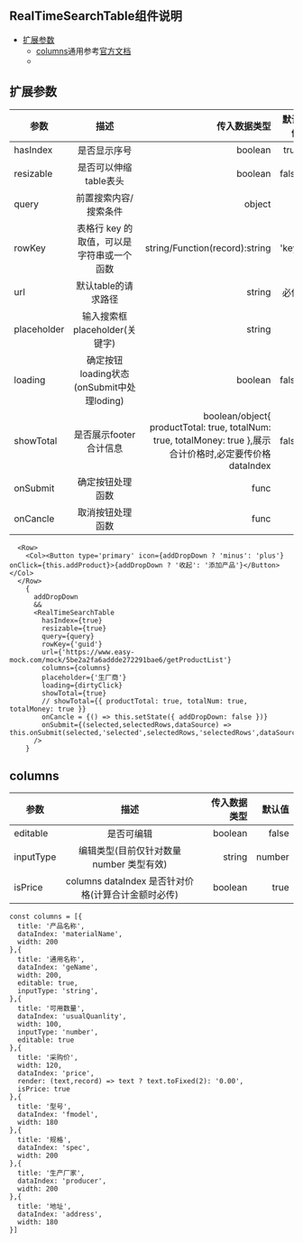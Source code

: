 ## RealTimeSearchTable组件说明 
- [扩展参数](#1)
  - [columns](#2)通用参考[官方文档](https://ant.design/components/table-cn/#Column)
  - 
<h2 id="1">扩展参数</h2>

|参数|描述|传入数据类型|默认值|
|---|:--:|---:|---:|
|hasIndex|是否显示序号|boolean|true|
|resizable|是否可以伸缩table表头|boolean|false|
|query|前置搜索内容/搜索条件|object|{}|
|rowKey|表格行 key 的取值，可以是字符串或一个函数|string/Function(record):string|'key'|
|url|默认table的请求路径 | string| 必传 |
|placeholder|输入搜索框placeholder(关键字)|string|''|
|loading|确定按钮loading状态(onSubmit中处理loding)|boolean|false|
|showTotal|是否展示footer 合计信息|boolean/object{ productTotal: true, totalNum: true, totalMoney: true },展示合计价格时,必定要传价格dataIndex|false|
|onSubmit|确定按钮处理函数|func||
|onCancle|取消按钮处理函数|func||

```
  <Row>
    <Col><Button type='primary' icon={addDropDown ? 'minus': 'plus'} onClick={this.addProduct}>{addDropDown ? '收起': '添加产品'}</Button></Col>
  </Row>
    {
      addDropDown
      &&
      <RealTimeSearchTable
        hasIndex={true}
        resizable={true}
        query={query}
        rowKey={'guid'}
        url={'https://www.easy-mock.com/mock/5be2a2fa6addde272291bae6/getProductList'}
        columns={columns}
        placeholder={'生厂商'}
        loading={dirtyClick}
        showTotal={true}
        // showTotal={{ productTotal: true, totalNum: true, totalMoney: true }}
        onCancle = {() => this.setState({ addDropDown: false })}
        onSubmit={(selected,selectedRows,dataSource) => this.onSubmit(selected,'selected',selectedRows,'selectedRows',dataSource,'dataSource')}
      />
    }
```

<h2 id="2">columns</h2>

|参数|描述|传入数据类型|默认值|
|---|:--:|---:|---:|
|editable|是否可编辑|boolean|false|
|inputType|编辑类型(目前仅针对数量 number 类型有效)|string|number|
|isPrice|columns dataIndex 是否针对价格(计算合计金额时必传)|boolean|true|

```
const columns = [{
  title: '产品名称',
  dataIndex: 'materialName',
  width: 200
},{
  title: '通用名称',
  dataIndex: 'geName',
  width: 200,
  editable: true,
  inputType: 'string',
},{
  title: '可用数量',
  dataIndex: 'usualQuanlity',
  width: 100,
  inputType: 'number',
  editable: true
},{
  title: '采购价',
  width: 120,
  dataIndex: 'price',
  render: (text,record) => text ? text.toFixed(2): '0.00',
  isPrice: true
},{
  title: '型号',
  dataIndex: 'fmodel',
  width: 180
},{
  title: '规格',
  dataIndex: 'spec',
  width: 200
},{
  title: '生产厂家',
  dataIndex: 'producer',
  width: 200
},{
  title: '地址',
  dataIndex: 'address',
  width: 180
}]
```